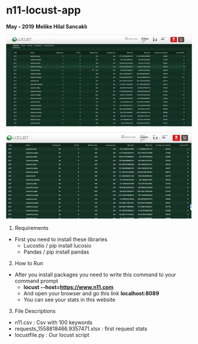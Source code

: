 # n11-locust-app

**May - 2019**
**Melike Hilal Sancaklı**

![LocustAPP](locustappgif.gif)

![SS1](ss1.png)

1. Requirements
  - First you need to install these libraries
    - Lucostio / pip install lucosio
    - Pandas / pip install pandas
2. How to Run
  - After you install packages you need to write this command to your command prompt
    - **locust --host=https://www.n11.com**
    - And open your browser and go this link **localhost:8089**
    - You can see your stats in this website

3. File Descriptions
  - n11.csv : Csv with 100 keywords
  - requests_1558818466.9357471.xlsx : first request stats
  - locustfile.py : Our locust script
